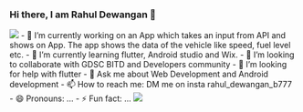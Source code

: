 ### Hi there, I am Rahul Dewangan 👋

<img src="https://www.google.com/search?q=developer+&tbm=isch&ved=2ahUKEwjep9KUvsr2AhXYQWwGHcE0AewQ2-cCegQIABAA&oq=developer+&gs_lcp=CgNpbWcQA1AAWJANYPkRaABwAHgAgAEAiAEAkgEAmAEAoAEBqgELZ3dzLXdpei1pbWfAAQE&sclient=img&ei=XsQxYt6ABdiDseMPwemE4A4#imgrc=fJMc6OspVdPfgM">
- 🔭 I’m currently working on an App which takes an input from API and shows on App. The app shows the data of the vehicle like speed, fuel level etc.
- 🌱 I’m currently learning flutter, Android studio and Wix.
- 👯 I’m looking to collaborate with GDSC BITD and Developers community
- 🤔 I’m looking for help with flutter
- 💬 Ask me about Web Development and Android development
- 📫 How to reach me: DM me on insta rahul_dewangan_b777
- 😄 Pronouns: ...
- ⚡ Fun fact: ...

<img src="https://github-readme-stats.vercel.app/api?username=Rahul-Dewangan&&show_icons=true&title_color=27FF00&icon_color=27ff00&text_color=daf7dc&bg_color=101010">
